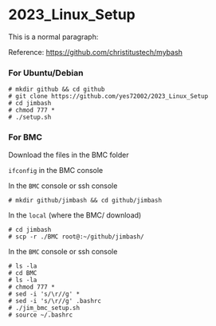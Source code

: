 # 2023_Linux_Setup


<p>This is a normal paragraph:</p>

Reference: https://github.com/christitustech/mybash

### For Ubuntu/Debian
<pre><code># mkdir github && cd github
# git clone https://github.com/yes72002/2023_Linux_Setup
# cd jimbash
# chmod 777 *
# ./setup.sh
</code></pre>

### For BMC
Download the files in the BMC folder

`ifconfig` in the BMC console

In the `BMC` console or ssh console
<pre><code># mkdir github/jimbash && cd github/jimbash
</code></pre>

In the `local` (where the BMC/ download)
<pre><code># cd jimbash
# scp -r ./BMC root@<BMC_IP>:~/github/jimbash/
</code></pre>

In the `BMC` console or ssh console
<pre><code># ls -la
# cd BMC
# ls -la
# chmod 777 *
# sed -i 's/\r//g' *
# sed -i 's/\r//g' .bashrc
# ./jim_bmc_setup.sh
# source ~/.bashrc
</code></pre>